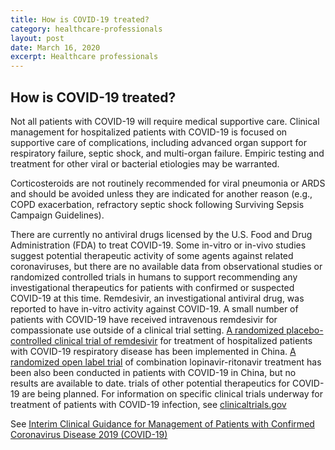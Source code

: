 ```yaml
---
title: How is COVID-19 treated?
category: healthcare-professionals
layout: post
date: March 16, 2020
excerpt: Healthcare professionals
---
```


## How is COVID-19 treated? ##

Not all patients with COVID-19 will require medical supportive care. Clinical management for hospitalized patients with COVID-19 is focused on supportive care of complications, including advanced organ support for respiratory failure, septic shock, and multi-organ failure. Empiric testing and treatment for other viral or bacterial etiologies may be warranted.

Corticosteroids are not routinely recommended for viral pneumonia or ARDS and should be avoided unless they are indicated for another reason (e.g., COPD exacerbation, refractory septic shock following Surviving Sepsis Campaign Guidelines).

There are currently no antiviral drugs licensed by the U.S. Food and Drug Administration (FDA) to treat COVID-19. Some in-vitro or in-vivo studies suggest potential therapeutic activity of some agents against related coronaviruses, but there are no available data from observational studies or randomized controlled trials in humans to support recommending any investigational therapeutics for patients with confirmed or suspected COVID-19 at this time. Remdesivir, an investigational antiviral drug, was reported to have in-vitro activity against COVID-19. A small number of patients with COVID-19 have received intravenous remdesivir for compassionate use outside of a clinical trial setting. <a href="https://clinicaltrials.gov/ct2/show/NCT04257656?cond=remdesivir&draw=2&rank=1">A randomized placebo-controlled clinical trial of remdesivir</a> for treatment of hospitalized patients with COVID-19 respiratory disease has been implemented in China.  <a href="https://clinicaltrials.gov/ct2/show/NCT04252885?cond=coronavirus&draw=2&rank=4">A randomized open label trial</a> of combination lopinavir-ritonavir treatment has been also been conducted in patients with COVID-19 in China, but no results are available to date. trials of other potential therapeutics for COVID-19 are being planned. For information on specific clinical trials underway for treatment of patients with COVID-19 infection, see <a href="https://clinicaltrials.gov/">clinicaltrials.gov</a> 

See <a href="https://www.cdc.gov/coronavirus/2019-ncov/hcp/clinical-guidance-management-patients.html">Interim Clinical Guidance for Management of Patients with Confirmed Coronavirus Disease 2019 (COVID-19)</a>
